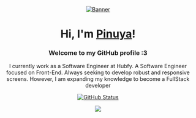 
<p align="center">
  <a href="https://pinuya.site/">
    <img src="https://i.pinimg.com/originals/96/08/1a/96081ad0c61c0616864be666dd0372a8.gif" alt="Banner">
  </a>
</p>

<h1 align="center">Hi, I'm <a href="https://yuna0x0.com">Pinuya</a>!</h1>
<h3 align="center">Welcome to my GitHub profile :3</h3>
<p align="center">I currently work as a Software Engineer at Hubfy. A Software Engineer focused on Front-End. Always seeking to develop robust and responsive screens. However, I am expanding my knowledge to become a FullStack developer</p>

<p align="center">
<a href="https://github.com/pinuya"><img src="https://github-readme-stats.vercel.app/api?username=pinuya&show_icons=true&title_color=FBC0CD&text_color=FFF&icon_color=FBC0CD&bg_color=0D1017&hide_border=true&cache_seconds=2300" alt="GitHub Status"></a>
</p>

<p align="center">
  <a href="https://skillicons.dev">
    <img src="https://skillicons.dev/icons?i=html,css,tailwind,js,ts,react,nodejs,supabase,docker,bun,git,remix,nextjs,vite" />
  </a>
</p>

<!--
[![Static Badge](https://img.shields.io/badge/website-white)](https://pinuya.site/)
[![Static Badge](https://img.shields.io/badge/twitter-white)](https://x.com/pinuyami)
[![Static Badge](https://img.shields.io/badge/linkedin-white)](https://www.linkedin.com/in/tifanyanunes/)
[![Static Badge](https://img.shields.io/badge/instagram-white)](https://www.instagram.com/pinuyami/)
-->
